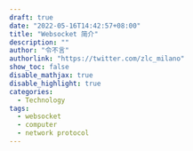 ```yaml
---
draft: true
date: "2022-05-16T14:42:57+08:00"
title: "Websocket 简介"
description: ""
author: "令不言"
authorlink: "https://twitter.com/zlc_milano"
show_toc: false
disable_mathjax: true
disable_highlight: true
categories:
  - Technology
tags: 
  - websocket
  - computer
  - network protocol
---
```

